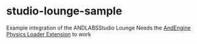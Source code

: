 studio-lounge-sample
====================

Example integration of the ANDLABSStudio Lounge
Needs the <a href="https://github.com/ANDLABS-Git/AndEngine-PhysicsEditor-Extension">AndEngine Physics Loader Extension</a> to work